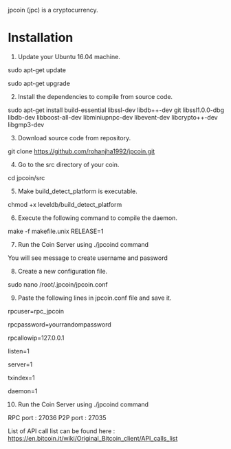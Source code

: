 jpcoin (jpc) is a cryptocurrency.

Installation
===========================

1) Update your Ubuntu 16.04 machine.

sudo apt-get update

sudo apt-get upgrade

2) Install the dependencies to compile from source code.

sudo apt-get install build-essential libssl-dev libdb++-dev git libssl1.0.0-dbg libdb-dev libboost-all-dev libminiupnpc-dev libevent-dev libcrypto++-dev libgmp3-dev 

3) Download source code from repository.

git clone https://github.com/rohanjha1992/jpcoin.git

4) Go to the src directory of your coin.

cd jpcoin/src

5)  Make build_detect_platform is executable.

chmod +x leveldb/build_detect_platform

6) Execute the following command to compile the daemon.

make -f makefile.unix RELEASE=1

7) Run the Coin Server using ./jpcoind command

You will see message to create username and password

8) Create a new configuration file.

sudo nano /root/.jpcoin/jpcoin.conf

9) Paste the following lines in jpcoin.conf file and save it.

rpcuser=rpc_jpcoin

rpcpassword=yourrandompassword

rpcallowip=127.0.0.1

listen=1

server=1

txindex=1

daemon=1

10) Run the Coin Server using ./jpcoind command

RPC port : 27036
P2P port : 27035


List of API call list can be found here : https://en.bitcoin.it/wiki/Original_Bitcoin_client/API_calls_list